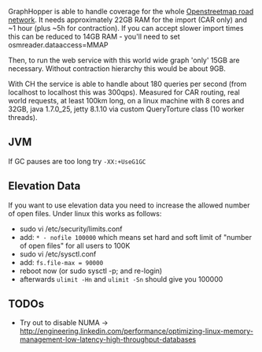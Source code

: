 GraphHopper is able to handle coverage for the whole [Openstreetmap road network](http://planet.osm.org/). 
It needs approximately 22GB RAM for the import (CAR only) and ~1 hour (plus ~5h for contraction). 
If you can accept slower import times this can be reduced to 14GB RAM - you'll need to set osmreader.dataaccess=MMAP

Then, to run the web service with this world wide graph 'only' 15GB are necessary. Without contraction hierarchy 
this would be about 9GB.

With CH the service is able to handle about 180 queries per second (from localhost to localhost this was 300qps). 
Measured for CAR routing, real world requests, at least 100km long, on a linux machine with 8 cores and 32GB, 
java 1.7.0_25, jetty 8.1.10 via custom QueryTorture class (10 worker threads).

## JVM

If GC pauses are too long try `-XX:+UseG1GC`

## Elevation Data 

If you want to use elevation data you need to increase the allowed number of open files. Under linux this works as follows:

 * sudo vi /etc/security/limits.conf
 * add: `* - nofile 100000`
   which means set hard and soft limit of "number of open files" for all users to 100K
 * sudo vi /etc/sysctl.conf
 * add: `fs.file-max = 90000`
 * reboot now (or sudo sysctl -p; and re-login)
 * afterwards `ulimit -Hn` and `ulimit -Sn` should give you 100000


## TODOs

 * Try out to disable NUMA -> http://engineering.linkedin.com/performance/optimizing-linux-memory-management-low-latency-high-throughput-databases